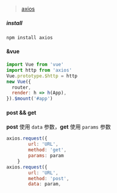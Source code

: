 > [axios](http://www.axios-js.com/)

##### install
```bash
npm install axios
```

#### &vue
```javascript
import Vue from 'vue'
import http from 'axios'
Vue.prototype.$http = http
new Vue({
  router,
  render: h => h(App),
}).$mount('#app')
```

#### post && get
**post** 使用 `data` 参数，**get** 使用 `params` 参数
```javascript
axios.request({
        url: 'URL',
        method: 'get',
        params: param
    }
axios.request({
        url: 'URL',
        method: 'post',
        data: param,
```